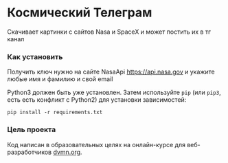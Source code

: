 # Космический Телеграм

Скачивает картинки с сайтов Nasa и SpaceX и может постить их в тг канал

### Как установить

Получить ключ нужно на сайте NasaApi https://api.nasa.gov и укажите любые имя и фамилию и свой email

Python3 должен быть уже установлен. 
Затем используйте `pip` (или `pip3`, есть есть конфликт с Python2) для установки зависимостей:
```
pip install -r requirements.txt
```

### Цель проекта

Код написан в образовательных целях на онлайн-курсе для веб-разработчиков [dvmn.org](https://dvmn.org/).